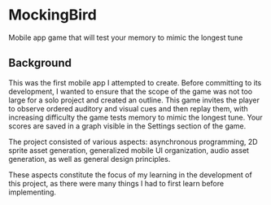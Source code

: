 # MockingBird
Mobile app game that will test your memory to mimic the longest tune

## Background
This was the first mobile app I attempted to create. Before committing to its development, I wanted to ensure that the scope of the game was not too large for a solo project and created an outline. This game invites the player to observe ordered auditory and visual cues and then replay them, with increasing difficulty the game tests memory to mimic the longest tune. Your scores are saved in a graph visible in the Settings section of the game.

The project consisted of various aspects: asynchronous programming, 2D sprite asset generation, generalized mobile UI organization, audio asset generation, as well as general design principles.

These aspects constitute the focus of my learning in the development of this project, as there were many things I had to first learn before implementing.

![]()

 
